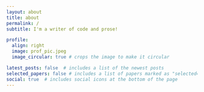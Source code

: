 ```yaml
---
layout: about
title: about
permalink: /
subtitle: I'm a writer of code and prose!

profile:
  align: right
  image: prof_pic.jpeg
  image_circular: true # crops the image to make it circular

latest_posts: false  # includes a list of the newest posts
selected_papers: false # includes a list of papers marked as "selected={true}"
social: true  # includes social icons at the bottom of the page
---
```


